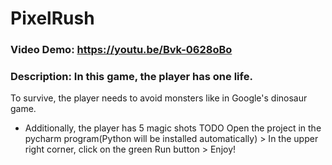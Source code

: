 # PixelRush
### Video Demo:  https://youtu.be/Bvk-0628oBo
### Description: In this game, the player has one life. 
To survive, the player needs to avoid monsters like in Google's dinosaur game.
- Additionally, the player has 5 magic shots
TODO
Open the project in the pycharm program(Python will be installed automatically) > In the upper right corner, click on the green Run button > Enjoy!
